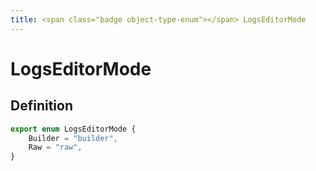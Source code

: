```yaml
---
title: <span class="badge object-type-enum"></span> LogsEditorMode
---
```

# <span class="badge object-type-enum"></span> LogsEditorMode

## Definition

```typescript
export enum LogsEditorMode {
	Builder = "builder",
	Raw = "raw",
}

```
